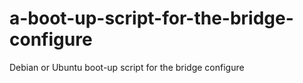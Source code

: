# a-boot-up-script-for-the-bridge-configure
Debian or Ubuntu boot-up script for the bridge configure

